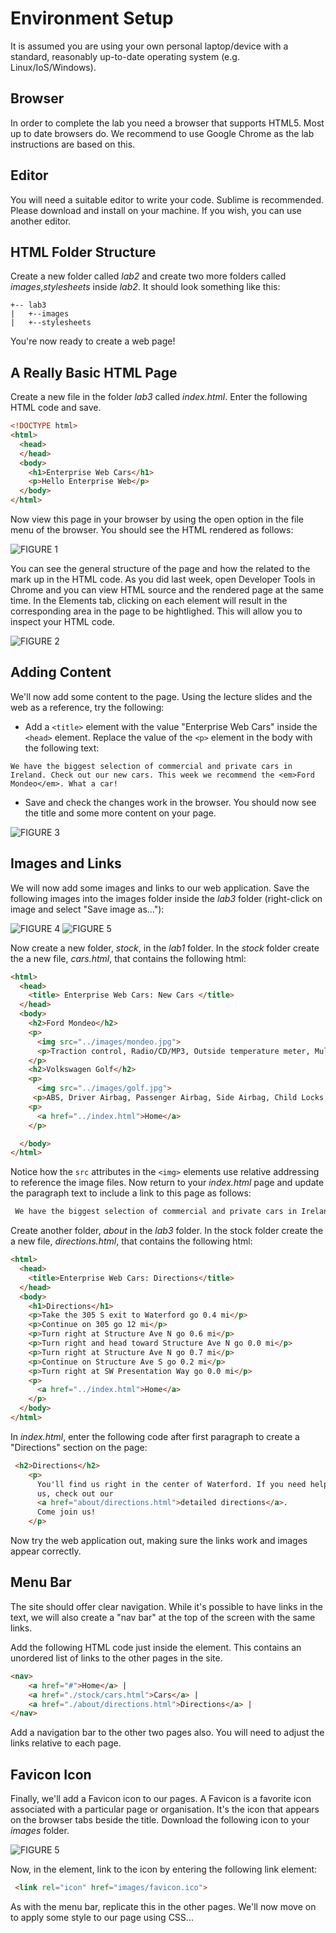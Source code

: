 # Environment Setup

It is assumed you are using your own personal laptop/device with a standard, reasonably up-to-date operating system (e.g. Linux/IoS/Windows).

## Browser
In order to complete the lab you need a browser that supports HTML5. Most up to date browsers do. We recommend to use Google Chrome as the lab instructions are based on this.

## Editor
You will need a suitable editor to write your code. Sublime is recommended. Please download and install on your machine. If you wish, you can use another editor.

## HTML Folder Structure
Create a new folder called *lab2* and create two more folders called *images*,*stylesheets* inside *lab2*. It should look something like this:

~~~
+-- lab3
|   +--images
|   +--stylesheets
~~~

You're now ready to create a web page!

## A Really Basic HTML Page
Create a new file in  the folder *lab3* called *index.html*. Enter the following HTML code and save.

~~~html
<!DOCTYPE html>
<html>
  <head>
  </head>
  <body>
    <h1>Enterprise Web Cars</h1>
    <p>Hello Enterprise Web</p>
  </body>
</html>
~~~
Now view this page in your browser by using the open option in the file menu of the browser. You should see the HTML rendered as follows:

![FIGURE 1](./img/browser1.png)

You can see the general structure of the page and how the related to the mark up in the HTML code. As you did last week, open Developer Tools in Chrome and you can view HTML source and the rendered page at the same time. In the Elements tab, clicking on each element will result in the corresponding area in the page to be hightlighed. This will allow you to inspect your HTML code.

![FIGURE 2](./img/browser2.png)

## Adding Content

We'll now add some content to the page. Using the lecture slides and the web as a reference, try the following:

- Add a ``<title>`` element with the value "Enterprise Web Cars" inside the ``<head>`` element.
Replace the value of the ``<p>`` element in the body with the following text:

~~~
We have the biggest selection of commercial and private cars in Ireland. Check out our new cars. This week we recommend the <em>Ford Mondeo</em>. What a car!
~~~

- Save and check the changes work in the browser. You should now see the title and some more content on your page.

![FIGURE 3](./img/browser3.png)

## Images and Links
We will now add some images and links to our web application. Save the following images into the images folder inside the *lab3* folder (right-click on image and select "Save image as..."):


![FIGURE 4](./img/mondeo.jpg)
![FIGURE 5](./img/golf.jpg)


Now create a new folder, *stock*, in the *lab1* folder. In the *stock* folder create the a new file, *cars.html*, that contains the following html:
 
~~~html
<html>
  <head>
    <title> Enterprise Web Cars: New Cars </title>
  </head>
  <body>
    <h2>Ford Mondeo</h2>
    <p>
      <img src="../images/mondeo.jpg">
      <p>Traction control, Radio/CD/MP3, Outside temperature meter, Multi function steering wheel, Isofix child seat anchor points, Immobiliser,                    Heated screen.</p>
    </p>
    <h2>Volkswagen Golf</h2>
    <p>
      <img src="../images/golf.jpg">
     <p>ABS, Driver Airbag, Passenger Airbag, Side Airbag, Child Locks, Deadlocks, Flat Tyre Indicator, ISO Fix, Multiple Airbags, Side Impact Protection, Xenon Headlights. </p>
    <p>
      <a href="../index.html">Home</a>
    </p>

  </body>
</html>
~~~

Notice how the ``src`` attributes in the ``<img>`` elements use relative addressing to reference the image files. Now return to your *index.html* page and update the paragraph text to include a link to this page as follows:

~~~html
 We have the biggest selection of commercial and private cars in Ireland. Check out our <a href="stock/cars.html"> new cars</a>. This week we recommend <em>the Ford Mondeo</em>. What a car!
~~~

Create another folder, *about* in the *lab3* folder. In the stock folder create the a new file, *directions.html*, that contains the following html:

~~~html
<html>
  <head>
    <title>Enterprise Web Cars: Directions</title>
  </head>
  <body>
    <h1>Directions</h1>
    <p>Take the 305 S exit to Waterford go 0.4 mi</p>
    <p>Continue on 305 go 12 mi</p>
    <p>Turn right at Structure Ave N go 0.6 mi</p>
    <p>Turn right and head toward Structure Ave N go 0.0 mi</p>
    <p>Turn right at Structure Ave N go 0.7 mi</p>
    <p>Continue on Structure Ave S go 0.2 mi</p>
    <p>Turn right at SW Presentation Way go 0.0 mi</p>
    <p>
      <a href="../index.html">Home</a>
    </p>
  </body>
</html>
~~~

In *index.html*, enter the following code after first paragraph to create a "Directions" section on the page:

~~~html
 <h2>Directions</h2>
    <p>
      You'll find us right in the center of Waterford. If you need help finding
      us, check out our
      <a href="about/directions.html">detailed directions</a>.
      Come join us!
    </p>
~~~

Now try the web application out, making sure the links work and images appear correctly.

## Menu Bar
The site should offer clear navigation. While it's possible to have links in the text, we will also create a "nav bar" at the top of the screen with the same links.

Add the following HTML code just inside the <body> element. This contains an unordered list of links to the other pages in the site.

~~~html
<nav>
    <a href="#">Home</a> |
    <a href="./stock/cars.html">Cars</a> |
    <a href="./about/directions.html">Directions</a> |
</nav>
~~~

Add a navigation bar to the other two pages also. You will need to adjust the links relative to each page.

## Favicon Icon

Finally, we'll add a Favicon icon to our pages. A Favicon is a favorite icon associated with a particular page or organisation. It's the icon that appears on the browser tabs beside the title. Download the following icon to your *images* folder.

![FIGURE 5](./img/favicon.ico)

Now, in the <head> element, link to the icon by entering the following link element:

~~~html
 <link rel="icon" href="images/favicon.ico">
~~~

As with the menu bar, replicate this in the other pages. We'll now move on to apply some style to our page using CSS...